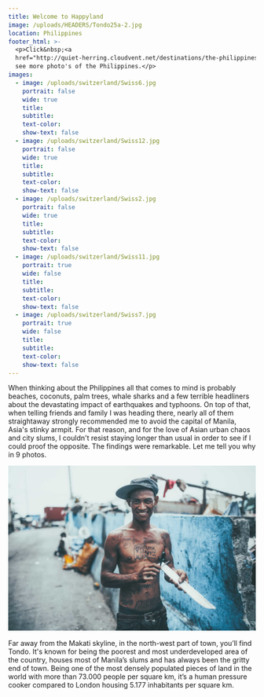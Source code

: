 ```yaml
---
title: Welcome to Happyland
image: /uploads/HEADERS/Tondo25a-2.jpg
location: Philippines
footer_html: >-
  <p>Click&nbsp;<a
  href="http://quiet-herring.cloudvent.net/destinations/the-philippines/">here</a>&nbsp;to
  see more photo's of the Philippines.</p>
images:
  - image: /uploads/switzerland/Swiss6.jpg
    portrait: false
    wide: true
    title:
    subtitle:
    text-color:
    show-text: false
  - image: /uploads/switzerland/Swiss12.jpg
    portrait: false
    wide: true
    title:
    subtitle:
    text-color:
    show-text: false
  - image: /uploads/switzerland/Swiss2.jpg
    portrait: false
    wide: true
    title:
    subtitle:
    text-color:
    show-text: false
  - image: /uploads/switzerland/Swiss11.jpg
    portrait: true
    wide: false
    title:
    subtitle:
    text-color:
    show-text: false
  - image: /uploads/switzerland/Swiss7.jpg
    portrait: true
    wide: false
    title:
    subtitle:
    text-color:
    show-text: false
---
```



When thinking about the Philippines all that comes to mind is probably beaches, coconuts, palm trees, whale sharks and a few terrible headliners about the devastating impact of earthquakes and typhoons. On top of that, when telling friends and family I was heading there, nearly all of them straightaway strongly recommended me to avoid the capital of Manila, Asia's stinky armpit. For that reason, and for the love of Asian urban chaos and city slums, I couldn't resist staying longer than usual in order to see if I could proof the opposite. The findings were remarkable. Let me tell you why in 9 photos.&nbsp;

![](/uploads/versions/tondo10---x----2048-1365x---.jpg)

Far away from the Makati skyline, in the north-west part of town, you’ll find Tondo. It's known for being the poorest and most underdeveloped area of the country, houses most of Manila’s slums and has always been the gritty end of town. Being one of the most densely populated pieces of land in the world with more than 73.000 people per square km, it’s a human pressure cooker compared to London housing 5.177 inhabitants per square km.

## &nbsp;

## &nbsp;